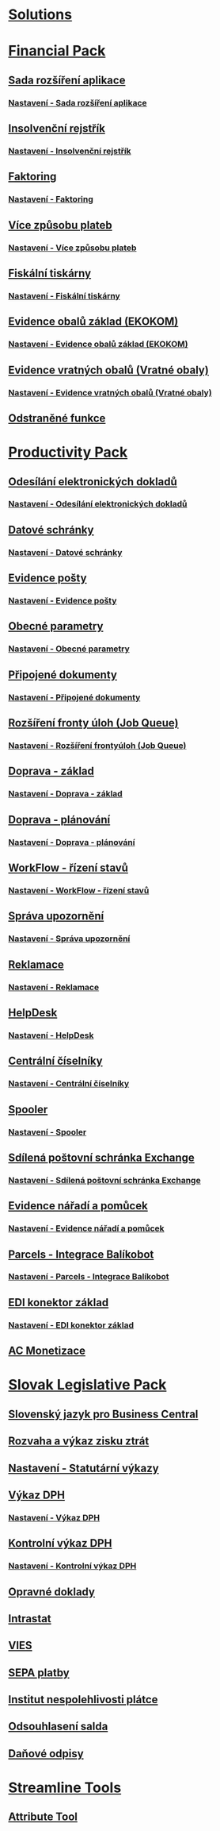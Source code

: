 # [Solutions](../solutions/solutions.md)
# [Financial Pack](../FinancialPack/finance-pack.md)
## [Sada rozšíření aplikace](../FinancialPack/controling-basic.md)
### [Nastavení - Sada rozšíření aplikace](../FinancialPack/controling-basic-setup.md)
## [Insolvenční rejstřík](../FinancialPack/insolvence-register.md)
### [Nastavení - Insolvenční rejstřík](../FinancialPack/insolvence-register-setup.md)
## [Faktoring](../FinancialPack/factoring.md)
### [Nastavení - Faktoring](../FinancialPack/factoring-setup.md)
## [Více způsobu plateb](../FinancialPack/multiple-payment-methods.md)
### [Nastavení - Více způsobu plateb](../FinancialPack/multiple-payment-methods-setup.md)
## [Fiskální tiskárny](../FinancialPack/fiscal-printers.md)
### [Nastavení - Fiskální tiskárny](../FinancialPack/fiscal-printers-setup.md)
## [Evidence obalů základ (EKOKOM)](../FinancialPack/pack-tracking-basic.md)
### [Nastavení - Evidence obalů základ (EKOKOM)](../FinancialPack/pack-tracking-basic-setup.md)
## [Evidence vratných obalů (Vratné obaly)](../FinancialPack/pack-tracking-return-packing.md)
### [Nastavení - Evidence vratných obalů (Vratné obaly)](../FinancialPack/pack-tracking-return-packing-setup.md)
## [Odstraněné funkce](../FinancialPack/fp-deprecated-features.md)
# [Productivity Pack](productivity-pack.md)
## [Odesílání elektronických dokladů](electronic-documents.md)
### [Nastavení - Odesílání elektronických dokladů](electronic-documents-setup.md)
## [Datové schránky](data-boxes.md)
### [Nastavení - Datové schránky](data-boxes-setup.md)
## [Evidence pošty](incoming-mail.md)
### [Nastavení - Evidence pošty](incoming-mail-setup.md)
## [Obecné parametry](general-parameters.md)
### [Nastavení - Obecné parametry](general-parameters-setup.md)
## [Připojené dokumenty](document-links.md)
### [Nastavení - Připojené dokumenty](document-links-setup.md)
## [Rozšíření fronty úloh (Job Queue)](job-queue-extension.md)
### [Nastavení - Rozšíření frontyúloh (Job Queue)](job-queue-extension-setup.md)
## [Doprava - základ](transport-basic.md)
### [Nastavení - Doprava - základ](transport-basic-setup.md)
## [Doprava - plánování](transport-planning.md)
### [Nastavení - Doprava - plánování](transport-planning-setup.md)
## [WorkFlow - řízení stavů](workflow-status-management.md)
### [Nastavení - WorkFlow - řízení stavů](workflow-status-management-setup.md)
## [Správa upozornění](notifications.md)
### [Nastavení - Správa upozornění](notifications-setup.md)
## [Reklamace](complaints-management.md)
### [Nastavení - Reklamace](complaints-management-setup.md)
## [HelpDesk](helpdesk.md)
### [Nastavení - HelpDesk](helpdesk-setup.md)
## [Centrální číselníky](centraldatabase.md)
### [Nastavení - Centrální číselníky](centraldatabase-setup.md)
## [Spooler](spooler.md)
### [Nastavení - Spooler](spooler-setup.md)
## [Sdílená poštovní schránka Exchange](exchange-shared-mailboxes.md)
### [Nastavení - Sdílená poštovní schránka Exchange](exchange-shared-mailboxes-setup.md)
## [Evidence nářadí a pomůcek](production-tools.md)
### [Nastavení - Evidence nářadí a pomůcek](production-tools-setup.md)
## [Parcels - Integrace Balíkobot](parcels.md)
### [Nastavení - Parcels - Integrace Balíkobot](parcels-setup.md)
## [EDI konektor základ](edi-connector-basic.md)
### [Nastavení - EDI konektor základ](edi-connector-basic-setup.md)
## [AC Monetizace](monetization.md)
# [Slovak Legislative Pack](../SK/sk-legislative-pack.md)
## [Slovenský jazyk pro Business Central](../SK/sk-language.md)
## [Rozvaha a výkaz zisku ztrát](../SK/sk-balance-sheet-income-statement.md)
## [Nastavení - Statutární výkazy](../SK/sk-balance-sheet-income-statement-setup.md)
## [Výkaz DPH](../SK/sk-vat-statement-export.md)
### [Nastavení - Výkaz DPH](../SK/sk-vat-statement-setup.md)
## [Kontrolní výkaz DPH](../SK/sk-vat-check-report-export.md)
### [Nastavení - Kontrolní výkaz DPH](../SK/sk-vat-check-report-setup.md)
## [Opravné doklady](../SK/sk-corrective-documents.md)
## [Intrastat](../SK/sk-intrastat.md)
## [VIES](../SK/sk-vies.md)
## [SEPA platby](../SK/sk-sepa.md)
## [Institut nespolehlivosti plátce](../SK/sk-unreability-payer.md)
## [Odsouhlasení salda](../SK/sk-balance-reconciliation.md)
## [Daňové odpisy](../SK/sk-tax-depreciation.md)
# [Streamline Tools](../StreamlineTools/streamlinetools.md)
## [Attribute Tool](../StreamlineTools/attribute-tool.md)
